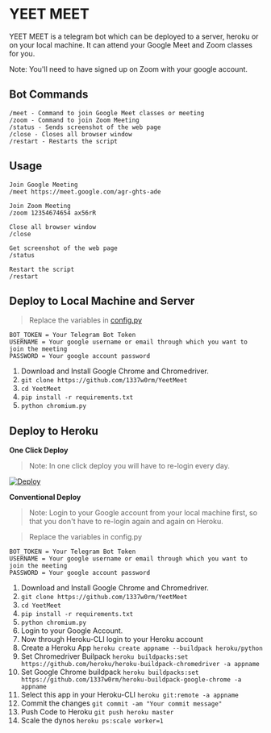 
# YEET MEET

YEET MEET is a telegram bot which can be deployed to a server, heroku or on your local machine. It can attend your Google Meet and Zoom classes for you.

Note: You'll need to have signed up on Zoom with your google account.

## Bot Commands

    /meet - Command to join Google Meet classes or meeting
    /zoom - Command to join Zoom Meeting
    /status - Sends screenshot of the web page
    /close - Closes all browser window
    /restart - Restarts the script
## Usage
	
	Join Google Meeting
    /meet https://meet.google.com/agr-ghts-ade
    
    Join Zoom Meeting
    /zoom 12354674654 ax56rR
	
	Close all browser window
    /close

    Get screenshot of the web page
    /status

    Restart the script
    /restart

## Deploy to Local Machine and Server

> Replace the variables in [config.py](https://github.com/1337w0rm/YeetMeet/blob/master/config.py)

    BOT_TOKEN = Your Telegram Bot Token
    USERNAME = Your google username or email through which you want to join the meeting
    PASSWORD = Your google account password

	
 1. Download and Install Google Chrome and Chromedriver.
 2. `git clone https://github.com/1337w0rm/YeetMeet`
 3. `cd YeetMeet`
 4. `pip install -r requirements.txt`
 5. `python chromium.py` 

## Deploy to Heroku
**One Click Deploy**

> Note: In one click deploy you will have to re-login every day.


[![Deploy](https://www.herokucdn.com/deploy/button.svg)](https://heroku.com/deploy?template=https://github.com/1337w0rm/YeetMeet)

**Conventional Deploy**

> Note: Login to your Google account from your local machine first, so that you don't have to re-login again and again on Heroku.


> Replace the variables in config.py

    BOT_TOKEN = Your Telegram Bot Token
    USERNAME = Your google username or email through which you want to join the meeting
    PASSWORD = Your google account password

1. Download and Install Google Chrome and Chromedriver.
 2. `git clone https://github.com/1337w0rm/YeetMeet`
 3. `cd YeetMeet`
 4. `pip install -r requirements.txt`
 5. `python chromium.py`
 6. Login to your Google Account.
 7. Now through Heroku-CLI login to your Heroku account
 8. Create a Heroku App `heroku create appname --buildpack heroku/python`
 9. Set Chromedriver Builpack `heroku buildpacks:set https://github.com/heroku/heroku-buildpack-chromedriver -a appname`
 10. Set Google Chrome buildpack `heroku buildpacks:set https://github.com/1337w0rm/heroku-buildpack-google-chrome -a appname`
 11. Select this app in your Heroku-CLI `heroku git:remote -a appname`
 12. Commit the changes `git commit -am "Your commit message"`
 13. Push Code to Heroku `git push heroku master`
 14. Scale the dynos `heroku ps:scale worker=1`
